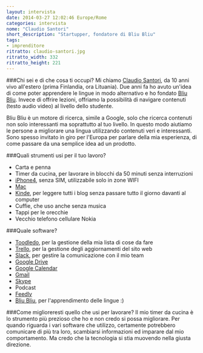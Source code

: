 ```yaml
---
layout: intervista
date: 2014-03-27 12:02:46 Europe/Rome
categories: intervista
nome: "Claudio Santori"
short_description: "Startupper, fondatore di Bliu Bliu"
tags:
- imprenditore
ritratto: claudio-santori.jpg
ritratto_width: 332
ritratto_height: 221
---
```

###Chi sei e di che cosa ti occupi?
Mi chiamo [Claudio Santori][1], da 10 anni vivo all'estero (prima Finlandia, ora Lituania). Due anni fa ho avuto un'idea di come poter apprendere le lingue in modo alternativo e ho fondato [Bliu Bliu][bliubliu]. Invece di offrire lezioni, offriamo la possibilità di navigare contenuti (testo audio video) al livello dello studente.

Bliu Bliu è un motore di ricerca, simile a Google, solo che ricerca contenuti non solo interessanti ma soprattutto al tuo livello. In questo modo aiutiamo le persone a migliorare una lingua utilizzando contenuti veri e interessanti. Sono spesso invitato in giro per l'Europa per parlare della mia esperienza, di come passare da una semplice idea ad un prodotto.

###Quali strumenti usi per il tuo lavoro?
- Carta e penna
- Timer da cucina, per lavorare in blocchi da 50 minuti senza interruzioni
- [iPhone4][iphone], senza SIM, utilizzabile solo in zone WIFI
- [Mac][mac]
- [Kinde][kindle], per leggere tutti i blog senza passare tutto il giorno davanti al computer
- Cuffie, che uso anche senza musica
- Tappi per le orecchie
- Vecchio telefono cellulare Nokia

###Quale software?
- [Toodledo][toodledo], per la gestione della mia lista di cose da fare
- [Trello][trello], per la gestione degli aggiornamenti del sito web
- [Slack][slack], per gestire la comunicazione con il mio team
- [Google Drive][gdrive]
- [Google Calendar][gcalendar]
- [Gmail][gmail]
- [Skype][skype]
- Podcast
- [Feedly][feedly]
- [Bliu Bliu][bliubliu], per l'apprendimento delle lingue :)

###Come miglioreresti quello che usi per lavorare?
Il mio timer da cucina è lo strumento più prezioso che ho e non credo si possa migliorare. Per quando riguarda i vari software che utilizzo, certamente potrebbero comunicare di più tra loro, scambiarsi informazioni ed imparare dal mio comportamento. Ma credo che la tecnologia si stia muovendo nella giusta direzione.


[1]: http://www.claudiosantori.it "Sito web di Claudio Santori."
[bliubliu]: http://bliubliu.com "Bliu Bliu: The fun way to learn languages."
[toodledo]: https://www.toodledo.com "Be more productive with Toodledo."
[trello]: https://trello.com "Trello: Organize anything, together."
[slack]: https://slack.com "Slack brings all your communication together in one place. It's real-time messaging, archiving and search for modern teams."
[gdrive]: https://drive.google.com "Google Drive"
[gcalendar]: https://calendar.google.com "Google Calendar"
[gmail]: https://mail.google.com "Google Mail"
[skype]: http://www.skype.com "Microsoft Skype"
[feedly]: http://feedly.com/ "Feedly: Organize, read and share what matters to you."
[mac]: http://www.apple.com/it/mac "Apple computers."
[iphone]: https://www.apple.com/iphone/ "Apple iPhone"
[kindle]: http://www.amazon.it/kindle "Kindle: l'eReader di Amazon"
